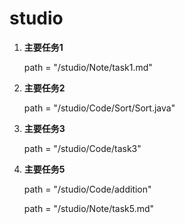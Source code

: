 <!--
 * @Author       : Mr.Wang
 * @Date         : 2020-12-19 16:29:38
 * @FilePath     : /README.md
 * @Description  : 文件位置
-->
# studio

1. **主要任务1**

   path = "/studio/Note/task1.md"
2. **主要任务2**

   path = "/studio/Code/Sort/Sort.java"
3. **主要任务3**

   path = "/studio/Code/task3"
4. **主要任务5**

   path = "/studio/Code/addition"
   
   path = "/studio/Note/task5.md"
